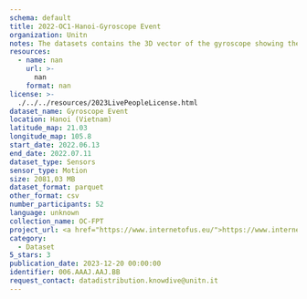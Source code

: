 ```yaml
---
schema: default
title: 2022-OC1-Hanoi-Gyroscope Event
organization: Unitn
notes: The datasets contains the 3D vector of the gyroscope showing the rate of rotation (rad/s). The dataset was collected as part of the WeNet project, a Horizon 2020 funded project that aims at developing a diversity-aware, machine-mediated paradigm for social interactions. It collected information on the eating/drinking activities of the students of the FPT University.
resources:
  - name: nan
    url: >-
      nan
    format: nan
license: >-
  ./../../resources/2023LivePeopleLicense.html
dataset_name: Gyroscope Event
location: Hanoi (Vietnam)
latitude_map: 21.03
longitude_map: 105.8
start_date: 2022.06.13
end_date: 2022.07.11
dataset_type: Sensors
sensor_type: Motion
size: 2081,03 MB
dataset_format: parquet
other_format: csv
number_participants: 52
language: unknown
collection_name: OC-FPT
project_url: <a href="https://www.internetofus.eu/">https://www.internetofus.eu/</a>
category:
  - Dataset
5_stars: 3
publication_date: 2023-12-20 00:00:00
identifier: 006.AAAJ.AAJ.BB
request_contact: datadistribution.knowdive@unitn.it
---
```

